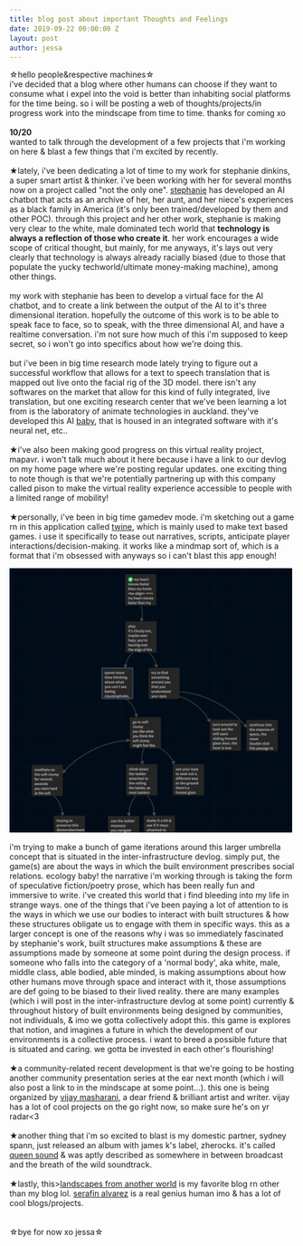 ```yaml
---
title: blog post about important Thoughts and Feelings
date: 2019-09-22 00:00:00 Z
layout: post
author: jessa
---
```


<body>
	<p>
☆hello people&respective machines☆<br>
i've decided that a blog where other humans can choose if they want to consume what i expel into the void is better than inhabiting social platforms for the time being. so i will be posting a web of thoughts/projects/in progress work into the mindscape from time to time. thanks for coming xo
<br><br>
<strong>10/20</strong><br>
wanted to talk through the development of a few projects that i'm working on here & blast a few things that i'm excited by recently. 
<br><br>
★lately, i've been dedicating a lot of time to my work for stephanie dinkins, a super smart artist & thinker. i've been working with her for several months now on a project called "not the only one". 
<a href="https://walkerart.org/magazine/2018-the-year-according-to-stephanie-dinkins">stephanie</a> has developed an AI chatbot that acts as an archive of her, her aunt, and her niece's experiences as a black family in America (it's only been trained/developed by them and other POC). through this project and her other work, stephanie is making very clear to the white, male dominated tech world that <strong>technology is always a reflection of those who create it</strong>. her work encourages a wide scope of critical thought, but mainly, for me anyways, it's lays out very clearly that technology is always already racially biased (due to those that populate the yucky techworld/ultimate money-making machine), among other things. <br><br>
my work with stephanie has been to develop a virtual face for the AI chatbot, and to create a link between the output of the AI to it's three dimensional iteration. hopefully the outcome of this work is to be able to speak face to face, so to speak, with the three dimensional AI, and have a realtime conversation. i'm not sure how much of this i'm supposed to keep secret, so i won't go into specifics about how we're doing this.<br><br>
but i've been in big time research mode lately trying to figure out a successful workflow that allows for a text to speech translation that is mapped out live onto the facial rig of the 3D model. there isn't any softwares on the market that allow for this kind of fully integrated, live translation, but one exciting research center that we've been learning a lot from is the laboratory of animate technologies in auckland. they've developed this AI <a href="https://www.youtube.com/watch?v=fNWjKtVWToc">baby</a>, that is housed in an integrated software with it's neural net, etc.. 
<br><br>
★i've also been making good progress on this virtual reality project, mapavr. i won't talk much about it here because i have a link to our devlog on my home page where we're posting regular updates. one exciting thing to note though is that we're potentially partnering up with this company called pison to make the virtual reality experience accessible to people with a limited range of mobility!
<br><br>
★personally, i've been in big time gamedev mode. i'm sketching out a game rn in this application called <a href="https://twinery.org/">twine</a>, which is mainly used to make text based games. i use it specifically to tease out narratives, scripts, anticipate player interactions/decision-making. it works like a mindmap sort of, which is a format that i'm obsessed with anyways so i can't blast this app enough!<br>
<p>
<img src="/images/gamemap.png" alt="gamemap" width= "500">
</p>
i'm trying to make a bunch of game iterations around this larger umbrella concept that is situated in the inter-infrastructure devlog. simply put, the game(s) are about the ways in which the built environment prescribes social relations. ecology baby! the narrative i'm working through is taking the form of speculative fiction/poetry prose, which has been really fun and immersive to write. i've created this world that i find bleeding into my life in strange ways. one of the things that i've been paying a lot of attention to is the ways in which we use our bodies to interact with built structures & how these structures obligate us to engage with them in specific ways. this as a larger concept is one of the reasons why i was so immediately fascinated by stephanie's work, built structures make assumptions & these are assumptions made by someone at some point during the design process. if someone who falls into the category of a 'normal body', aka white, male, middle class, able bodied, able minded, is making assumptions about how other humans move through space and interact with it, those assumptions are def going to be biased to their lived reality. there are many examples (which i will post in the inter-infrastructure devlog at some point) currently & throughout history of built environments being designed by communities, not individuals, & imo we gotta collectively adopt this. this game is explores that notion, and imagines a future in which the development of our environments is a collective process. i want to breed a possible future that is situated and caring. we gotta be invested in each other's flourishing!
<br><br> 
★a community-related recent development is that we're going to be hosting another community presentation series at the ear next month (which i will also post a link to in the mindscape at some point...). this one is being organized by <a href="https://vijaymasharani.com/">vijay masharani</a>, a dear friend & brilliant artist and writer. vijay has a lot of cool projects on the go right now, so make sure he's on yr radar<3
<br><br>
★another thing that i'm so excited to blast is my domestic partner, sydney spann, just released an album with james k's label, zherocks. it's called <a href="https://sunatirene0.bandcamp.com/album/queen-sound">queen sound</a> & was aptly described as somewhere in between broadcast and the breath of the wild soundtrack. 
<br><br>
★lastly, this><a href="https://landscapesfromanother.world/">landscapes from another world</a>
is my favorite blog rn other than my blog lol. <a href="http://serafinalvarez.net/">serafin alvarez</a> is a real genius human imo & has a lot of cool blogs/projects.
<br><br><br>
☆bye for now xo jessa☆
</p>
</body>